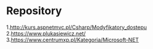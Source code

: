 # Repository
1.http://kurs.aspnetmvc.pl/Csharp/Modyfikatory_dostepu
2.https://www.plukasiewicz.net/
3.https://www.centrumxp.pl/Kategoria/Microsoft-NET
